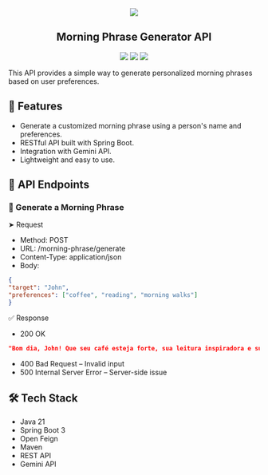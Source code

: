 <div align="center">
    <img src="https://cdn.iconscout.com/icon/free/png-256/free-sun-icon-download-in-svg-png-gif-file-formats--weather-daylight-icons-pack-445578.png" width=/>
    <h2>Morning Phrase Generator API</h2>
</div>

<p align="center">
     <a alt="Java">
        <img src="https://img.shields.io/badge/Java-v21-blue.svg" />
    </a>
<a alt="Spring">
        <img src="https://img.shields.io/badge/Spring Boot-v3.3.1-green.svg" />
    </a>
    <a alt="OpenFeign">
        <img src="https://img.shields.io/badge/OpenFeign-v4.1.3-purple.svg" />
    </a>
</p>

This API provides a simple way to generate personalized morning phrases based on user preferences.

## 📌 Features

- Generate a customized morning phrase using a person's name and preferences.
- RESTful API built with Spring Boot.
- Integration with Gemini API.
- Lightweight and easy to use.

## 📡 API Endpoints
### 📝 Generate a Morning Phrase
➤ Request

- Method: POST
- URL: /morning-phrase/generate
- Content-Type: application/json
- Body:

```json
{
"target": "John",
"preferences": ["coffee", "reading", "morning walks"]
}
```


✅ Response

- 200 OK
```json
"Bom dia, John! Que seu café esteja forte, sua leitura inspiradora e sua caminhada matinal revigorante. Um dia lindo e cheio de conquistas para você! 😊"
```

- 400 Bad Request – Invalid input
- 500 Internal Server Error – Server-side issue

## 🛠️ Tech Stack

- Java 21
- Spring Boot 3
- Open Feign
- Maven
- REST API
- Gemini API